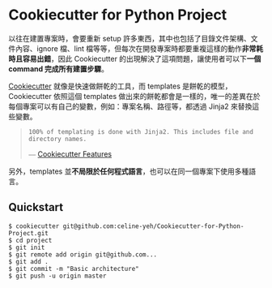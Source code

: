 # Cookiecutter for Python Project

以往在建置專案時，會要重新 setup 許多東西，其中也包括了目錄文件架構、文件內容、ignore 檔、lint 檔等等，但每次在開發專案時都要重複這樣的動作**非常耗時且容易出錯**，因此 Cookiecutter 的出現解決了這項問題，讓使用者可以下**一個 command 完成所有建置步驟**。

[Cookiecutter](https://cookiecutter.readthedocs.io/en/latest/readme.html) 就像是快速做餅乾的工具，而 templates 是餅乾的模型，Cookiecutter 依照這個 templates 做出來的餅乾都會是一樣的，唯一的差異在於每個專案可以有自己的變數，例如：專案名稱、路徑等，都透過 Jinja2 來替換這些變數。

> `100% of templating is done with Jinja2. This includes file and directory names.`
> 
> ⎯⎯ [Cookiecutter Features](https://cookiecutter.readthedocs.io/en/latest/readme.html?highlight=jinja2#features)

另外，templates 並**不局限於任何程式語言**，也可以在同一個專案下使用多種語言。

## Quickstart

```
$ cookiecutter git@github.com:celine-yeh/Cookiecutter-for-Python-Project.git
$ cd project
$ git init
$ git remote add origin git@github.com...
$ git add .
$ git commit -m "Basic architecture"
$ git push -u origin master
```
